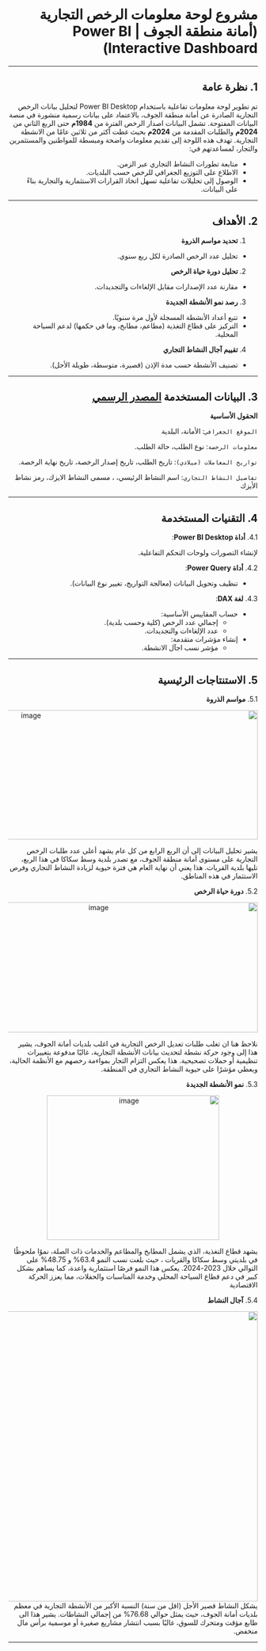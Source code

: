 <div dir="rtl">

# مشروع لوحة معلومات الرخص التجارية (أمانة منطقة الجوف | Power BI Interactive Dashboard)
---
## 1. نظرة عامة  

تم تطوير لوحة معلومات تفاعلية باستخدام Power BI Desktop لتحليل بيانات الرخص التجارية الصادرة عن أمانة منطقة الجوف، بالاعتماد على بيانات رسمية منشورة في منصة البيانات المفتوحة.
تشمل البيانات اصدار الرخص الفترة من **1984م** حتى الربع الثاني من **2024م** والطلبات المقدمة من **2024م** بحيث غطت أكثر من ثلاثين عامًا من الانشطة التجارية.
تهدف هذه اللوحة إلى تقديم معلومات واضحة ومبسطة للمواطنين والمستثمرين والتجار، لمساعدتهم في:

- متابعة تطورات النشاط التجاري عبر الزمن.
- الاطلاع على التوزيع الجغرافي للرخص حسب البلديات.
- الوصول إلى تحليلات تفاعلية تسهل اتخاذ القرارات الاستثمارية والتجارية بناءً على البيانات.

---
  ## 2. الأهداف  
  1. **تحديد مواسم الذروة**  
   - تحليل عدد الرخص الصادرة لكل ربع سنوي.  

  2. **تحليل دورة حياة الرخص**  
   - مقارنة عدد الإصدارات مقابل الإلغاءات والتجديدات.  

  3. **رصد نمو الأنشطة الجديدة**  
   - تتبع أعداد الأنشطة المسجلة لأول مرة سنويًا.  
   - التركيز على قطاع التغذية (مطاعم، مطابخ، وما في حكمها) لدعم السياحة المحلية.

  4. **تقييم آجال النشاط التجاري**  
   - تصنيف الأنشطة حسب مدة الإذن (قصيرة، متوسطة، طويلة الأجل).  

---

## 3. البيانات المستخدمة [المصدر الرسمي](https://open.data.gov.sa/ar/publishers/53b99dec-dc5c-4da7-b0f4-a5a381420dba)

**الحقول الأساسية**

`الموقع الجغرافي`: الأمانة، البلدية

`معلومات الرخصة`: نوع الطلب، حالة الطلب.

`تواريخ المعاملات (ميلادي)`: تاريخ الطلب، تاريخ إصدار الرخصة، تاريخ نهاية الرخصة.

`تفاصيل النشاط التجاري`: اسم النشاط الرئيسي، ، مسمى النشاط الايزك، رمز نشاط الأيزك 


---
## 4. التقنيات المستخدمة 

4.1. **أداة Power BI Desktop**:

  لإنشاء التصورات ولوحات التحكم التفاعلية.

4.2. **أداة Power Query**:

  - تنظيف وتحويل البيانات (معالجة التواريخ، تغيير نوع البيانات).

4.3. **لغة DAX**:

  - حساب المقاييس الأساسية:  
    - إجمالي عدد الرخص (كلية وحسب بلدية).  
    - عدد الإلغاءات والتجديدات.  
  - إنشاء مؤشرات متقدمة:  
    - مؤشر نسب اجآل الانشطة.  
---

## 5. الاستنتاجات الرئيسية  
5.1. **مواسم الذروة**  
<div align="center">
<img width="900" height="261" alt="image" src="https://github.com/user-attachments/assets/8ca7f9ca-074a-45c0-841a-1ec5024885f9" />
</div>



يشير تحليل البيانات إلى أن الربع الرابع من كل عام يشهد أعلى عدد طلبات الرخص التجارية على مستوى أمانة منطقة الجوف، مع تصدر بلدية وسط سكاكا في هذا الربع، تليها بلدية القريات. هذا يعني أن نهاية العام هي فترة حيوية لزيادة النشاط التجاري وفرص الاستثمار في هذه المناطق.

5.2. **دورة حياة الرخص**  
<div align="center">
<img width="627" height="263" alt="image" src="https://github.com/user-attachments/assets/1b70e6a0-8866-4630-9b6b-5703fe120bec" />
</div>


نلاحظ هنا ان تغلب طلبات تعديل الرخص التجارية في اغلب بلديات أمانة الجوف، يشير هذا إلى وجود حركة نشطة لتحديث بيانات الأنشطة التجارية، غالبًا مدفوعة بتغييرات تنظيمية أو حملات تصحيحية. هذا يعكس التزام التجار بمواءمة رخصهم مع الأنظمة الحالية، ويعطي مؤشرًا على حيوية النشاط التجاري في المنطقة.

5.3. **نمو الأنشطة الجديدة**  
<div align="center">
<img width="348" height="292" alt="image" src="https://github.com/user-attachments/assets/dee7cf14-59a7-4c54-a938-1a76d644a569" />

</div>



يشهد قطاع التغذية، الذي يشمل المطابخ والمطاعم والخدمات ذات الصلة، نموًا ملحوظًا في بلديتي وسط سكاكا والقريات ، حيث بلغت نسب النمو 63.4% و 48.75% على التوالي خلال 2023-2024. يعكس هذا النمو فرصًا استثمارية واعدة، كما يساهم بشكل كبير في دعم قطاع السياحة المحلي وخدمة المناسبات والحفلات، مما يعزز الحركة الاقتصادية

5.4. **آجال النشاط**  
<div align="center">
<img width="1033" height="586" alt="image" src="https://github.com/user-attachments/assets/86fe03ff-69a1-4781-826a-dd0cdfd3979c" />

</div>
يشكل النشاط قصير الأجل (اقل من سنة) النسبة الأكبر من الأنشطة التجارية في معظم بلديات أمانة الجوف، حيث يمثل حوالي 76.68% من إجمالي النشاطات. يشير هذا الى طابع مؤقت ومتحرك للسوق، غالبًا بسبب انتشار مشاريع صغيرة أو موسمية برأس مال منخفض.


---

</div>
